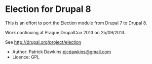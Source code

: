 Election for Drupal 8
=====================
This is an effort to port the Election module from Drupal 7 to Drupal 8.

Work continuing at Prague DrupalCon 2013 on 25/09/2013.

See http://drupal.org/project/election

* Author: Patrick Dawkins pjcdawkins@gmail.com
* Licence: GPL
